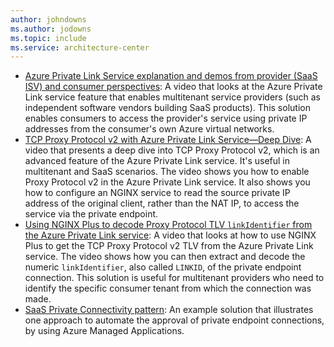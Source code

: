 ```yaml
---
author: johndowns
ms.author: jodowns
ms.topic: include
ms.service: architecture-center
---
```


* [Azure Private Link Service explanation and demos from provider (SaaS ISV) and consumer perspectives](https://techcommunity.microsoft.com/t5/fasttrack-for-azure/azure-private-link-service-explanation-and-demos-from-provider/ba-p/3570251): A video that looks at the Azure Private Link service feature that enables multitenant service providers (such as independent software vendors building SaaS products). This solution enables consumers to access the provider's service using private IP addresses from the consumer's own Azure virtual networks.
* [TCP Proxy Protocol v2 with Azure Private Link Service—Deep Dive](https://arsenvlad.medium.com/tcp-proxy-protocol-v2-with-azure-private-link-service-deep-dive-64f8db9586cf): A video that presents a deep dive into TCP Proxy Protocol v2, which is an advanced feature of the Azure Private Link service. It's useful in multitenant and SaaS scenarios. The video shows you how to enable Proxy Protocol v2 in the Azure Private Link service. It also shows you how to configure an NGINX service to read the source private IP address of the original client, rather than the NAT IP, to access the service via the private endpoint.
* [Using NGINX Plus to decode Proxy Protocol TLV `linkIdentifier` from the Azure Private Link service](https://arsenvlad.medium.com/using-nginx-plus-to-decode-proxy-protocol-tlv-linkidentifier-from-azure-private-link-service-135675be84c3): A video that looks at how to use NGINX Plus to get the TCP Proxy Protocol v2 TLV from the Azure Private Link service. The video shows how you can then extract and decode the numeric `linkIdentifier`, also called `LINKID`, of the private endpoint connection. This solution is useful for multitenant providers who need to identify the specific consumer tenant from which the connection was made.
* [SaaS Private Connectivity pattern](https://github.com/Azure/SaaS-Private-Connectivity): An example solution that illustrates one approach to automate the approval of private endpoint connections, by using Azure Managed Applications.
